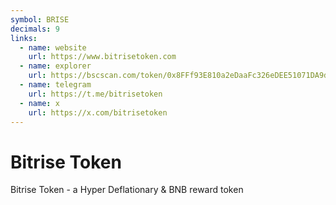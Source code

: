 ```yaml
---
symbol: BRISE
decimals: 9
links:
  - name: website
    url: https://www.bitrisetoken.com
  - name: explorer
    url: https://bscscan.com/token/0x8FFf93E810a2eDaaFc326eDEE51071DA9d398E83
  - name: telegram
    url: https://t.me/bitrisetoken
  - name: x
    url: https://x.com/bitrisetoken
---
```


# Bitrise Token

Bitrise Token - a Hyper Deflationary & BNB reward token
